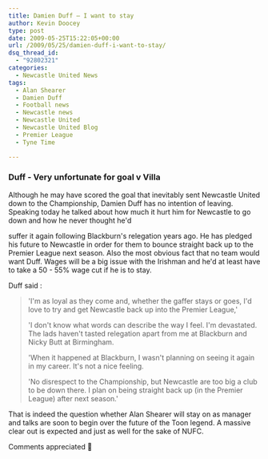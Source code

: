 ```yaml
---
title: Damien Duff – I want to stay
author: Kevin Doocey
type: post
date: 2009-05-25T15:22:05+00:00
url: /2009/05/25/damien-duff-i-want-to-stay/
dsq_thread_id:
  - "92802321"
categories:
  - Newcastle United News
tags:
  - Alan Shearer
  - Damien Duff
  - Football news
  - Newcastle news
  - Newcastle United
  - Newcastle United Blog
  - Premier League
  - Tyne Time

---
```

### Duff - Very unfortunate for goal v Villa

Although he may have scored the goal that inevitably sent Newcastle United down to the Championship, Damien Duff has no intention of leaving. Speaking today he talked about how much it hurt him for Newcastle to go down and how he never thought he'd

suffer it again following Blackburn's relegation years ago. He has pledged his future to Newcastle in order for them to bounce straight back up to the Premier League next season. Also the most obvious fact that no team would want Duff. Wages will be a big issue with the Irishman and he'd at least have to take a 50 - 55% wage cut if he is to stay.

Duff said :

> 'I'm as loyal as they come and, whether the gaffer stays or goes, I'd love to try and get Newcastle back up into the Premier League,'
>
> 'I don't know what words can describe the way I feel. I'm devastated. The lads haven't tasted relegation apart from me at Blackburn and Nicky Butt at Birmingham.
>
> 'When it happened at Blackburn, I wasn't planning on seeing it again in my career. It's not a nice feeling.
>
> 'No disrespect to the Championship, but Newcastle are too big a club to be down there. I plan on being straight back up (in the Premier League) after next season.'

That is indeed the question whether Alan Shearer will stay on as manager and talks are soon to begin over the future of the Toon legend. A massive clear out is expected and just as well for the sake of NUFC.

Comments appreciated 🙂
